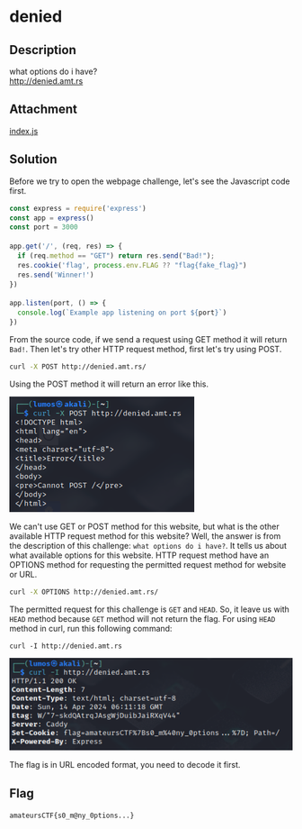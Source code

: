 # denied

## Description
what options do i have?
<br>
http://denied.amt.rs

## Attachment
[index.js](./Challenge/index.js)

## Solution
Before we try to open the webpage challenge, let's see the Javascript code first.

```js
const express = require('express')
const app = express()
const port = 3000

app.get('/', (req, res) => {
  if (req.method == "GET") return res.send("Bad!");
  res.cookie('flag', process.env.FLAG ?? "flag{fake_flag}")
  res.send('Winner!')
})

app.listen(port, () => {
  console.log(`Example app listening on port ${port}`)
})
```

From the source code, if we send a request using GET method it will return `Bad!`. 
Then let's try other HTTP request method, first let's try using POST.

```sh
curl -X POST http://denied.amt.rs/
```

Using the POST method it will return an error like this.

![Error on using POST](./1.png)

We can't use GET or POST method for this website, but what is the other available HTTP request method for this website?
Well, the answer is from the description of this challenge: `what options do i have?`.
It tells us about what available options for this website. 
HTTP request method have an OPTIONS method for requesting the permitted request method for website or URL.

```sh
curl -X OPTIONS http://denied.amt.rs/
```

The permitted request for this challenge is `GET` and `HEAD`.
So, it leave us with `HEAD` method because `GET` method will not return the flag.
For using `HEAD` method in curl, run this following command:

```
curl -I http://denied.amt.rs
```

![Flag](./2.png)

The flag is in URL encoded format, you need to decode it first.

## Flag
`amateursCTF{s0_m@ny_0ptions...}`

